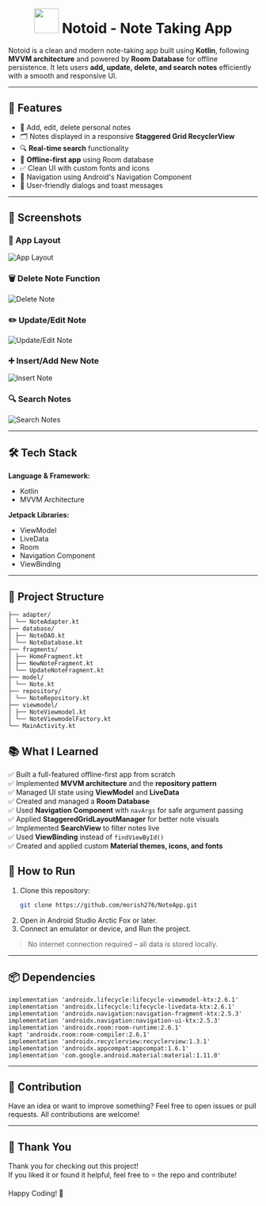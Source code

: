 <h1 align="center">
  <img src="https://github.com/user-attachments/assets/6de1c04a-c452-49b6-822b-8d32270c7a9c" height="50" />
  Notoid - Note Taking App
</h1>

Notoid is a clean and modern note-taking app built using **Kotlin**, following **MVVM architecture** and powered by **Room Database** for offline persistence. It lets users **add, update, delete, and search notes** efficiently with a smooth and responsive UI.

---

## 🚀 Features

- 🧠 Add, edit, delete personal notes
- 🗂 Notes displayed in a responsive **Staggered Grid RecyclerView**
- 🔍 **Real-time search** functionality
- 💾 **Offline-first app** using Room database
- ✅ Clean UI with custom fonts and icons
- 🧭 Navigation using Android's Navigation Component
- 💬 User-friendly dialogs and toast messages

---

## 📸 Screenshots

### 🧾 App Layout
![App Layout](https://github.com/user-attachments/assets/bd80cfc9-42f0-4fcc-90ef-872c963e5783)

### 🗑️ Delete Note Function
![Delete Note](https://github.com/user-attachments/assets/4a2bd273-e7e8-4a59-8be3-05e368a9e74c)

### ✏️ Update/Edit Note
![Update/Edit Note](https://github.com/user-attachments/assets/45fc8fac-963d-4e1b-9774-c59c023988fb)

### ➕ Insert/Add New Note
![Insert Note](https://github.com/user-attachments/assets/63358772-64ea-4aef-be06-06f69685482b)

### 🔍 Search Notes
![Search Notes](https://github.com/user-attachments/assets/61937e78-2254-45b4-ba16-8d1e103d3895)

---

## 🛠 Tech Stack

**Language & Framework:**
- Kotlin
- MVVM Architecture

**Jetpack Libraries:**
- ViewModel
- LiveData
- Room
- Navigation Component
- ViewBinding

---

## 📁 Project Structure

```
├── adapter/
│ └── NoteAdapter.kt
├── database/
│ ├── NoteDAO.kt
│ └── NoteDatabase.kt
├── fragments/
│ ├── HomeFragment.kt
│ ├── NewNoteFragment.kt
│ └── UpdateNoteFragment.kt
├── model/
│ └── Note.kt
├── repository/
│ └── NoteRepository.kt
├── viewmodel/
│ ├── NoteViewmodel.kt
│ └── NoteViewmodelFactory.kt
└── MainActivity.kt
```
## 📚 What I Learned

✅ Built a full-featured offline-first app from scratch  
✅ Implemented **MVVM architecture** and the **repository pattern**  
✅ Managed UI state using **ViewModel** and **LiveData**  
✅ Created and managed a **Room Database**  
✅ Used **Navigation Component** with `navArgs` for safe argument passing  
✅ Applied **StaggeredGridLayoutManager** for better note visuals  
✅ Implemented **SearchView** to filter notes live  
✅ Used **ViewBinding** instead of `findViewById()`  
✅ Created and applied custom **Material themes, icons, and fonts**
## 🧪 How to Run

1. Clone this repository:
   ```bash
   git clone https://github.com/morish276/NoteApp.git
   ```
2. Open in Android Studio Arctic Fox or later.
3. Connect an emulator or device, and Run the project.

> No internet connection required – all data is stored locally.

---

## 📦 Dependencies
```
implementation 'androidx.lifecycle:lifecycle-viewmodel-ktx:2.6.1'
implementation 'androidx.lifecycle:lifecycle-livedata-ktx:2.6.1'
implementation 'androidx.navigation:navigation-fragment-ktx:2.5.3'
implementation 'androidx.navigation:navigation-ui-ktx:2.5.3'
implementation 'androidx.room:room-runtime:2.6.1'
kapt 'androidx.room:room-compiler:2.6.1'
implementation 'androidx.recyclerview:recyclerview:1.3.1'
implementation 'androidx.appcompat:appcompat:1.6.1'
implementation 'com.google.android.material:material:1.11.0'
```

---

## 🤝 Contribution
Have an idea or want to improve something? Feel free to open issues or pull requests. All contributions are welcome!

---

## 🙏 Thank You

Thank you for checking out this project!  
If you liked it or found it helpful, feel free to ⭐ the repo and contribute!

Happy Coding! 🚀
